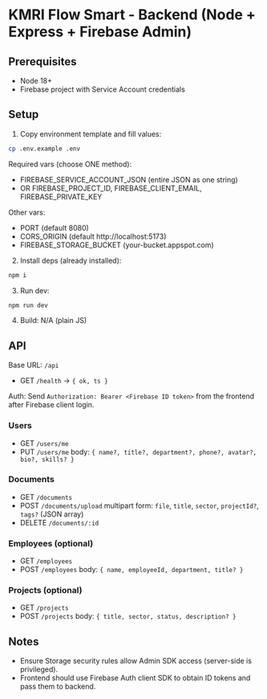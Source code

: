 # KMRI Flow Smart - Backend (Node + Express + Firebase Admin)

## Prerequisites
- Node 18+
- Firebase project with Service Account credentials

## Setup
1. Copy environment template and fill values:
```bash
cp .env.example .env
```

Required vars (choose ONE method):
- FIREBASE_SERVICE_ACCOUNT_JSON (entire JSON as one string)
- OR FIREBASE_PROJECT_ID, FIREBASE_CLIENT_EMAIL, FIREBASE_PRIVATE_KEY

Other vars:
- PORT (default 8080)
- CORS_ORIGIN (default http://localhost:5173)
- FIREBASE_STORAGE_BUCKET (your-bucket.appspot.com)

2. Install deps (already installed):
```bash
npm i
```

3. Run dev:
```bash
npm run dev
```

4. Build: N/A (plain JS)

## API
Base URL: `/api`

- GET `/health` → `{ ok, ts }`

Auth: Send `Authorization: Bearer <Firebase ID token>` from the frontend after Firebase client login.

### Users
- GET `/users/me`
- PUT `/users/me` body: `{ name?, title?, department?, phone?, avatar?, bio?, skills? }`

### Documents
- GET `/documents`
- POST `/documents/upload` multipart form: `file`, `title`, `sector`, `projectId?`, `tags?` (JSON array)
- DELETE `/documents/:id`

### Employees (optional)
- GET `/employees`
- POST `/employees` body: `{ name, employeeId, department, title? }`

### Projects (optional)
- GET `/projects`
- POST `/projects` body: `{ title, sector, status, description? }`

## Notes
- Ensure Storage security rules allow Admin SDK access (server-side is privileged).
- Frontend should use Firebase Auth client SDK to obtain ID tokens and pass them to backend.
